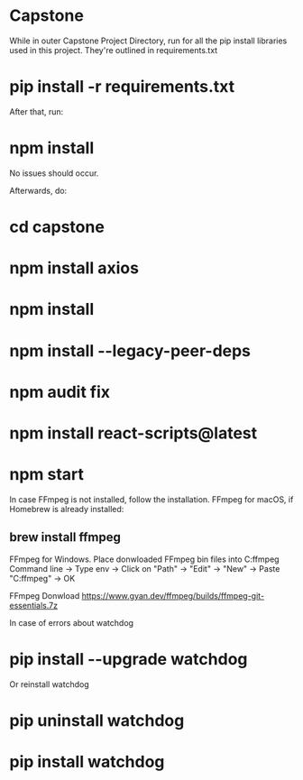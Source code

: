 # Capstone

While in outer Capstone Project Directory, run for all the pip install libraries used in this project. They're outlined in requirements.txt

# pip install -r requirements.txt


After that, run:

# npm install

No issues should occur.


Afterwards, do:

# cd capstone
# npm install axios
# npm install
# npm install --legacy-peer-deps
# npm audit fix
# npm install react-scripts@latest
# npm start


In case FFmpeg is not installed, follow the installation. FFmpeg for macOS, if Homebrew is already installed:

## brew install ffmpeg

FFmpeg for Windows. Place donwloaded FFmpeg bin files into C\:ffmpeg
Command line -> Type env -> Click on "Path" -> "Edit" -> "New" -> Paste "C\:ffmpeg" -> OK

FFmpeg Donwload https://www.gyan.dev/ffmpeg/builds/ffmpeg-git-essentials.7z


In case of errors about watchdog
# pip install --upgrade watchdog

Or reinstall watchdog
# pip uninstall watchdog
# pip install watchdog
